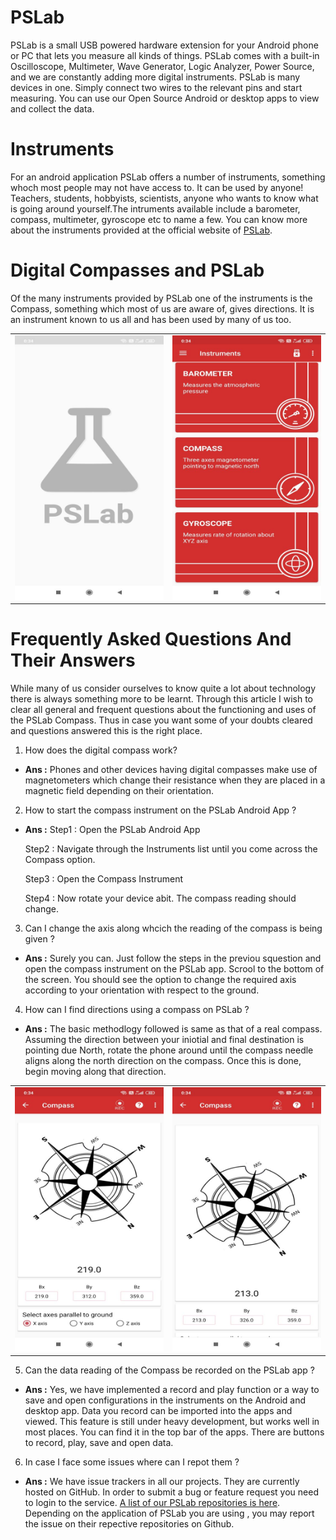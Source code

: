 PSLab
=======
PSLab is a small USB powered hardware extension for your Android phone or PC that lets you measure all kinds of things. PSLab comes with a built-in Oscilloscope, Multimeter, Wave Generator, Logic Analyzer, Power Source, and we are constantly adding more digital instruments. PSLab is many devices in one. Simply connect two wires to the relevant pins and start measuring. You can use our Open Source Android or desktop apps to view and collect the data.

Instruments
=============
For an android application PSLab offers a number of instruments, something whoch most people may not have access to. It can be used by anyone! Teachers, students, hobbyists, scientists, anyone who wants to know what is going around yourself.The intruments available include a barometer, compass, multimeter, gyroscope etc to name a few. You can know more about the instruments provided at the official website of [PSLab](https://pslab.io/).

Digital Compasses and PSLab
=============================
Of the many instruments provided by PSLab one of the instruments is the Compass, something which most of us are aware of, gives directions. It is an instrument known to us all and has been used by many of us too.

<table>
    <tr>
        <td><img src="/images/Compass3.jpg"></td>
        <td><img src="/images/Compass2.jpg"></td>
    </tr>
</table>

Frequently Asked Questions And Their Answers
=============================================
While many of us consider ourselves to know quite a lot about technology there is always something more to be learnt. Through this article I wish to clear all general and frequent questions about the functioning and uses of the PSLab Compass. Thus in case you want some of your doubts cleared and questions answered this is the right place.

1) How does the digital compass work? 
* **Ans :** Phones and other devices having digital compasses make use of magnetometers which change their resistance when they are placed in a magnetic field depending on their orientation.

2) How to start the compass instrument on the PSLab Android App ?
* **Ans :** 
   Step1 : Open the PSLab Android App

   Step2 : Navigate through the Instruments list until you come across the Compass option.

   Step3 : Open the Compass Instrument

   Step4 : Now rotate your device abit. The compass reading should change.

3) Can I change the axis along whcich the reading of the compass is being given ?
* **Ans :** Surely you can. Just follow the steps in the previou squestion and open the compass instrument on the PSLab app. Scrool to the bottom of the screen. You should see the option to change the required axis according to your orientation with respect to the ground.

4) How can I find directions using a compass on PSLab ?
* **Ans :** The basic methodlogy followed is same as that of a real compass. Assuming the direction between your iniotial and final destination is pointing due North, rotate the phone around until the compass needle aligns along the north direction on the compass. Once this is done, begin moving along that direction.

<table>
    <tr>
        <td><img src="/images/Compass1.jpg"></td>
        <td><img src="/images/Compass4.jpg"></td>
    </tr>
</table>

5) Can the data reading of the Compass be recorded on the PSLab app ?
* **Ans :** Yes, we have implemented a record and play function or a way to save and open configurations in the instruments on the Android and desktop app. Data you record can be imported into the apps and viewed. This feature is still under heavy development, but works well in most places. You can find it in the top bar of the apps. There are buttons to record, play, save and open data.

6) In case I face some issues where can I repot them ?
* **Ans :** We have issue trackers in all our projects. They are currently hosted on GitHub. In order to submit a bug or feature request you need to login to the service. [A list of our PSLab repositories is here](https://github.com/fossasia?utf8=%E2%9C%93&q=pslab). Depending on the application of PSLab you are using , you may report the issue on their repective repositories on Github.
